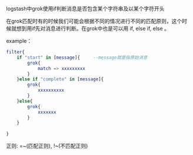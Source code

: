 logstash中grok使用if判断消息是否包含某个字符串及以某个字符开头


在grok匹配时有的时候我们可能会根据不同的情况进行不同的匹配原则，这个时候就想到用if先对消息进行判断。在grok中也是可以用 if, else if, else 。

example：

```elm
filter{
    if "start" in [message]{     --message就是指原始消息
        grok{
            match => xxxxxxxxx
        }
    }else if "complete" in [message]{
        grok{
            xxxxxxxxxx
        }
    }else{
        grok{
            xxxxxxx
        }
    }
 
}
```

正则: =~(匹配正则), !~(不匹配正则)